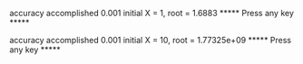 accuracy accomplished 0.001
initial X = 1, root = 1.6883
*****  Press any key  *****

accuracy accomplished 0.001
initial X = 10, root = 1.77325e+09
*****  Press any key  *****
